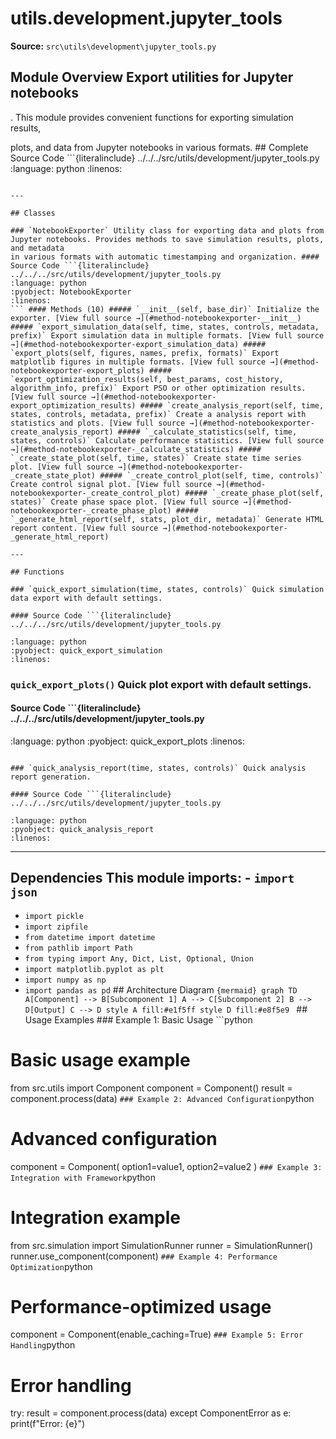 # utils.development.jupyter_tools

**Source:** `src\utils\development\jupyter_tools.py`

## Module Overview Export utilities for Jupyter notebooks

. This module provides convenient functions for exporting simulation results,


plots, and data from Jupyter notebooks in various formats. ## Complete Source Code ```{literalinclude} ../../../src/utils/development/jupyter_tools.py
:language: python
:linenos:
```

---

## Classes

### `NotebookExporter` Utility class for exporting data and plots from Jupyter notebooks. Provides methods to save simulation results, plots, and metadata
in various formats with automatic timestamping and organization. #### Source Code ```{literalinclude} ../../../src/utils/development/jupyter_tools.py
:language: python
:pyobject: NotebookExporter
:linenos:
``` #### Methods (10) ##### `__init__(self, base_dir)` Initialize the exporter. [View full source →](#method-notebookexporter-__init__) ##### `export_simulation_data(self, time, states, controls, metadata, prefix)` Export simulation data in multiple formats. [View full source →](#method-notebookexporter-export_simulation_data) ##### `export_plots(self, figures, names, prefix, formats)` Export matplotlib figures in multiple formats. [View full source →](#method-notebookexporter-export_plots) ##### `export_optimization_results(self, best_params, cost_history, algorithm_info, prefix)` Export PSO or other optimization results. [View full source →](#method-notebookexporter-export_optimization_results) ##### `create_analysis_report(self, time, states, controls, metadata, prefix)` Create a analysis report with statistics and plots. [View full source →](#method-notebookexporter-create_analysis_report) ##### `_calculate_statistics(self, time, states, controls)` Calculate performance statistics. [View full source →](#method-notebookexporter-_calculate_statistics) ##### `_create_state_plot(self, time, states)` Create state time series plot. [View full source →](#method-notebookexporter-_create_state_plot) ##### `_create_control_plot(self, time, controls)` Create control signal plot. [View full source →](#method-notebookexporter-_create_control_plot) ##### `_create_phase_plot(self, states)` Create phase space plot. [View full source →](#method-notebookexporter-_create_phase_plot) ##### `_generate_html_report(self, stats, plot_dir, metadata)` Generate HTML report content. [View full source →](#method-notebookexporter-_generate_html_report)

---

## Functions

### `quick_export_simulation(time, states, controls)` Quick simulation data export with default settings.

#### Source Code ```{literalinclude} ../../../src/utils/development/jupyter_tools.py

:language: python
:pyobject: quick_export_simulation
:linenos:
```

### `quick_export_plots()` Quick plot export with default settings.

#### Source Code ```{literalinclude} ../../../src/utils/development/jupyter_tools.py
:language: python
:pyobject: quick_export_plots
:linenos:
```

### `quick_analysis_report(time, states, controls)` Quick analysis report generation.

#### Source Code ```{literalinclude} ../../../src/utils/development/jupyter_tools.py

:language: python
:pyobject: quick_analysis_report
:linenos:
```

---

## Dependencies This module imports: - `import json`
- `import pickle`
- `import zipfile`
- `from datetime import datetime`
- `from pathlib import Path`
- `from typing import Any, Dict, List, Optional, Union`
- `import matplotlib.pyplot as plt`
- `import numpy as np`
- `import pandas as pd` ## Architecture Diagram ```{mermaid}
graph TD A[Component] --> B[Subcomponent 1] A --> C[Subcomponent 2] B --> D[Output] C --> D style A fill:#e1f5ff style D fill:#e8f5e9
``` ## Usage Examples ### Example 1: Basic Usage ```python
# Basic usage example

from src.utils import Component component = Component()
result = component.process(data)
``` ### Example 2: Advanced Configuration ```python
# Advanced configuration
component = Component( option1=value1, option2=value2
)
``` ### Example 3: Integration with Framework ```python
# Integration example

from src.simulation import SimulationRunner runner = SimulationRunner()
runner.use_component(component)
``` ### Example 4: Performance Optimization ```python
# Performance-optimized usage
component = Component(enable_caching=True)
``` ### Example 5: Error Handling ```python
# Error handling

try: result = component.process(data)
except ComponentError as e: print(f"Error: {e}")
```
